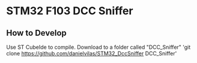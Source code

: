 # STM32 F103 DCC Sniffer

## How to Develop
Use ST CubeIde to compile. Download to a folder called "DCC_Sniffer" 'git clone https://github.com/danielvilas/STM32_DccSniffer DCC_Sniffer'
